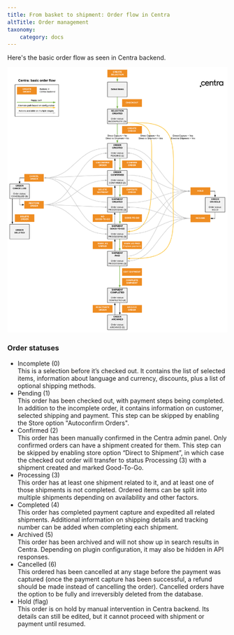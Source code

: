 ```yaml
---
title: From basket to shipment: Order flow in Centra
altTitle: Order management
taxonomy:
    category: docs
---
```


Here's the basic order flow as seen in Centra backend.

![OrderFlow](order-flow.png?lightbox=3333x4000&resize=1200)

### Order statuses

* Incomplete (0)  
  This is a selection before it’s checked out. It contains the list of selected items, information about language and currency, discounts, plus a list of optional shipping methods.
* Pending (1)  
  This order has been checked out, with payment steps being completed. In addition to the incomplete order, it contains information on customer, selected shipping and payment. This step can be skipped by enabling the Store option "Autoconfirm Orders".
* Confirmed (2)  
  This order has been manually confirmed in the Centra admin panel. Only confirmed orders can have a shipment created for them. This step can be skipped by enabling store option “Direct to Shipment”, in which case the checked out order will transfer to status Processing (3) with a shipment created and marked Good-To-Go.
* Processing (3)  
  This order has at least one shipment related to it, and at least one of those shipments is not completed. Ordered items can be split into multiple shipments depending on availability and other factors.
* Completed (4)  
  This order has completed payment capture and expedited all related shipments. Additional information on shipping details and tracking number can be added when completing each shipment.
* Archived (5)  
  This order has been archived and will not show up in search results in Centra. Depending on plugin configuration, it may also be hidden in API responses.
* Cancelled (6)  
  This ordered has been cancelled at any stage before the payment was captured (once the payment capture has been successful, a refund should be made instead of cancelling the order). Cancelled orders have the option to be fully and irreversibly deleted from the database.
* Hold (flag)  
  This order is on hold by manual intervention in Centra backend. Its details can still be edited, but it cannot proceed with shipment or payment until resumed.


<!--
### Create selection

> POST *base*/example/  

Request:
```json
{
    "lorem": "ipsum"
}
```

Response:
```json
{
    "result": "ok",
}
```

### Confirm order

> POST *base*/path/  

Request:
```json
{
    "lorem": "ipsum"
}
```

Response:
```json
{
    "result": "ok",
}
```

### Mark as paid

> POST /selections/ddff91abdd62069cc5fbf4cb23c6af68/payment  
> Request ID: 93ddb4320c3dea8741ad0b2ade4547c8

Request:
```json
{
    "selection": "ddff91abdd62069cc5fbf4cb23c6af68",
    "paymentMethod": "klarna-playground",
    "paymentMethodSpecificFields": [
    ],
    "paymentReturnPage": "http://localhost:3333/payment-status/",
    "paymentFailedPage": "http://localhost:3333/payment-fail/",
    "paymentMethodCallbackPage": "http://localhost:3333/payment-status/",
    "termsAndConditions": true,
    "consents": [
    ],
    "address": {
        "firstName": "Maximillian",
        "email": "hhh@maximilliangeorge.com",
        "lastName": "George",
        "address1": "Dybecksvu00e4gen 51",
        "address2": "",
        "city": "Stockholm",
        "zipCode": "16855",
        "country": "SE",
        "phoneNumber": "734444782",
        "password": "???", // Verified to be the correct hash
        "loggedIn": true,
        "register": false
    },
    "shippingAddress": null,
    "additionalFields": [
    ],
    "customerClubFields": [
    ],
    "internalOrder": false
}
```

Response:
```json
{
    "action": "form",
    "formHtml": "..." // Klarna form
}
```

### Get payment results

> POST /selections/payment-result  
Request ID: 47524dc7f3623581a4dcd7c6d3e9f51c

Request:
```json
{
    "selection": "ddff91abdd62069cc5fbf4cb23c6af68",
    "paymentMethodFields": {
        "centraPaymentMethod": "klarna-playground",
        "klarna_order": "bdf90ec3-0469-591f-85d4-57c5dca5fa00"
    }
}
```

Response:
```json
{
    "order": "588",
    "status": "untouched",
    "statusDescription": "Pending",
    "message": "Thank you for your order!",
    "date": "2019-06-17 11:18:58",
    "affiliateHtml": "...",
    "market": "1",
    "pricelist": "19",
    "language": null,
    "currency": "SEK",
    "paymentMethod": "klarna-playground",
    "paymentMethodName": "Klarna Playground",
    "shippingMethod": "sek",
    "shippingMethodName": "SEK",
    "warehouse": false,
    "items": [
        {
            "item": "23-281",
            "product": "23",
            "brandName": "CQP",
            "productName": "Chocolate",
            "size": "40",
            "sku": "CQP-ATLON-CHOCOLATE",
            "ean": "",
            "silkProduct": "27",
            "silkVariant": "1471",
            "quantity": 1,
            "comment": "",
            "storePickup": false,
            "line": "1f7602d3bbd19d05ccaf91411e96ca82",
            "priceEach": "3u00a0600.00u00a0SEK",
            "priceEachAsNumber": 3600,
            "totalPrice": "3u00a0600.00u00a0SEK",
            "totalPriceAsNumber": 3600,
            "priceEachBeforeDiscount": "3u00a0600.00u00a0SEK",
            "priceEachBeforeDiscountAsNumber": 3600,
            "anyDiscount": false,
            "taxPercent": 25,
            "priceEachWithoutTax": "2u00a0880.00u00a0SEK",
            "priceEachWithoutTaxAsNumber": 2880,
            "priceEachReduction": "0.00u00a0SEK",
            "priceEachReductionAsNumber": 0
        }
    ],
    "discounts": {
        "anyDiscount": false,
        "discount": "0.00u00a0SEK",
        "discountAsNumber": 0,
        "vouchers": [
        ],
        "automaticDiscounts": [
        ]
    },
    "totals": {
        "itemsTotalPrice": "3u00a0600.00u00a0SEK",
        "itemsTotalPriceAsNumber": 3600,
        "totalDiscountPrice": false,
        "totalDiscountPriceAsNumber": false,
        "shippingPrice": "0.00u00a0SEK",
        "shippingPriceAsNumber": 0,
        "handlingCostPrice": "0.00u00a0SEK",
        "handlingCostPriceAsNumber": 0,
        "totalQuantity": 1,
        "taxDeducted": false,
        "taxDeductedAsNumber": false,
        "taxAdded": false,
        "taxAddedAsNumber": false,
        "taxPercent": 25,
        "grandTotalPrice": "3u00a0600.00u00a0SEK",
        "grandTotalPriceAsNumber": 3600,
        "grandTotalPriceTax": "720.00u00a0SEK",
        "grandTotalPriceTaxAsNumber": 720
    },
    "vatExempt": false,
    "address": {
        "email": "hhh@maximilliangeorge.com",
        "firstName": "Maximillian",
        "lastName": "George",
        "company": "",
        "address1": "Dybecksvu00e4gen 51",
        "address2": "",
        "zipCode": "16855",
        "city": "Bromma",
        "state": "",
        "country": "SE",
        "countryName": "Sweden",
        "phoneNumber": "+46734444782",
        "vatNumber": ""
    },
    "shippingAddress": {
        "email": "hhh@maximilliangeorge.com",
        "firstName": "Maximillian",
        "lastName": "George",
        "company": "",
        "address1": "Dybecksvu00e4gen 51",
        "address2": "",
        "zipCode": "16855",
        "city": "Bromma",
        "state": "",
        "country": "SE",
        "countryName": "Sweden",
        "phoneNumber": "+46734444782"
    },
    "giftMessage": "",
    "additionalNotes": "",
    "shipments": [
    ],
    "paymentMethodData": {
        "snippet": "..."
    },
    "currencyFormat": {
        "currency": "SEK",
        "name": "SEK",
        "prefix": "",
        "suffix": " SEK",
        "decimalPoint": ".",
        "decimalDigits": "2",
        "uri": "sek"
    }
}
```

### The best is yet to come!
-->
